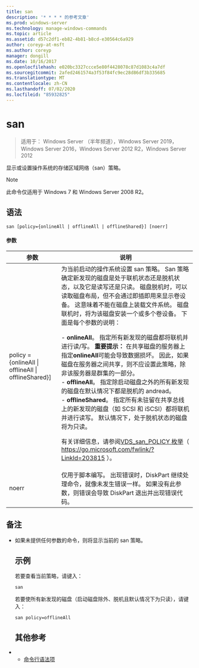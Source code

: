 ```yaml
---
title: san
description: '* * * * 的参考文章'
ms.prod: windows-server
ms.technology: manage-windows-commands
ms.topic: article
ms.assetid: d57c2df1-eb82-4b81-b8cd-e30564c6a929
author: coreyp-at-msft
ms.author: coreyp
manager: dongill
ms.date: 10/16/2017
ms.openlocfilehash: e020bc3327ccce5e80f4428078c87d1083c4a7df
ms.sourcegitcommit: 2afed2461574a3f53f84fc9ec28d86df3b335685
ms.translationtype: MT
ms.contentlocale: zh-CN
ms.lasthandoff: 07/02/2020
ms.locfileid: "85932825"
---
```

# <a name="san"></a>san

> 适用于： Windows Server （半年频道），Windows Server 2019，Windows Server 2016，Windows Server 2012 R2，Windows Server 2012

显示或设置操作系统的存储区域网络（san）策略。
> [!NOTE]
> 此命令仅适用于 Windows 7 和 Windows Server 2008 R2。

## <a name="syntax"></a>语法
```
san [policy={onlineAll | offlineAll | offlineShared}] [noerr]
```
#### <a name="parameters"></a>参数

|                          参数                           |                                                                                                                                                                                                                                                                                                                                                                                                                                                                                                                                                                                                                                                                                                           说明                                                                                                                                                                                                                                                                                                                                                                                                                                                                                                                                                                                                                                                                                                            |
|--------------------------------------------------------------|----------------------------------------------------------------------------------------------------------------------------------------------------------------------------------------------------------------------------------------------------------------------------------------------------------------------------------------------------------------------------------------------------------------------------------------------------------------------------------------------------------------------------------------------------------------------------------------------------------------------------------------------------------------------------------------------------------------------------------------------------------------------------------------------------------------------------------------------------------------------------------------------------------------------------------------------------------------------------------------------------------------------------------------------------------------------------------------------------------------------------------------------------------------------------------------------------------------------------------------------------------------------------------------------------------------------------------------------------------------------------------------------------------------------------------|
| policy = {onlineAll &#124; offlineAll &#124; offlineShared}] | 为当前启动的操作系统设置 san 策略。 San 策略确定新发现的磁盘是处于联机状态还是脱机状态，以及它是读写还是只读。 磁盘脱机时，可以读取磁盘布局，但不会通过即插即用来显示卷设备。 这意味着不能在磁盘上装载文件系统。 磁盘联机时，将为该磁盘安装一个或多个卷设备。 下面是每个参数的说明：<p>-   **onlineAll**。 指定所有新发现的磁盘都将联机并进行读/写。 **重要提示：**    在共享磁盘的服务器上指定**onlineAll**可能会导致数据损坏。 因此，如果磁盘在服务器之间共享，则不应设置此策略，除非该服务器是群集的一部分。<br />-   **offlineAll**。 指定除启动磁盘之外的所有新发现的磁盘在默认情况下都是脱机的 andread。<br />-   **offlineShared**。 指定所有未驻留在共享总线上的新发现的磁盘（如 SCSI 和 iSCSI）都将联机并进行读写。 默认情况下，处于脱机状态的磁盘将为只读。<p>有关详细信息，请参阅[VDS_san_POLICY 枚举](https://go.microsoft.com/fwlink/?LinkId=203815)（ <https://go.microsoft.com/fwlink/?LinkId=203815> ）。 |
|                            noerr                             |                                                                                                                                                                                                                                                                                                                                                                                                                                                                                                                                                                                                            仅用于脚本编写。 出现错误时，DiskPart 继续处理命令，就像未发生错误一样。 如果没有此参数，则错误会导致 DiskPart 退出并出现错误代码。                                                                                                                                                                                                                                                                                                                                                                                                                                                                                                                                                                                                             |

## <a name="remarks"></a>备注
- 如果未提供任何参数的命令，则将显示当前的 san 策略。
  ## <a name="examples"></a>示例
  若要查看当前策略，请键入：
  ```
  san
  ```
  若要使所有新发现的磁盘（启动磁盘除外、脱机且默认情况下为只读），请键入：
  ```
  san policy=offlineAll
  ```
  ## <a name="additional-references"></a>其他参考
- - [命令行语法项](command-line-syntax-key.md)
